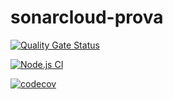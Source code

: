 # sonarcloud-prova
[![Quality Gate Status](https://sonarcloud.io/api/project_badges/measure?project=Nikura3_sonarcloud-prova&metric=alert_status)](https://sonarcloud.io/summary/new_code?id=Nikura3_sonarcloud-prova)

[![Node.js CI](https://github.com/Nikura3/sonarcloud-prova/actions/workflows/node.js.yml/badge.svg)](https://github.com/Nikura3/sonarcloud-prova/actions/workflows/node.js.yml)

[![codecov](https://codecov.io/gh/Nikura3/sonarcloud-prova/branch/main/graph/badge.svg?token=PYHP03VTYP)](https://codecov.io/gh/Nikura3/sonarcloud-prova)
